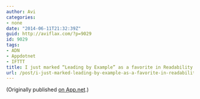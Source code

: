 ```yaml
---
author: Avi
categories:
- none
date: "2014-06-11T21:32:39Z"
guid: http://aviflax.com/?p=9029
id: 9029
tags:
- ADN
- Appdotnet
- IFTTT
title: I just marked “Leading by Example” as a favorite in Readability. http://www.readability.com/articles/ywhaczje
url: /post/i-just-marked-leading-by-example-as-a-favorite-in-readability-httpwww-readability-comarticlesywhaczje/
---
```

(Originally published [on App.net](http://alpha.app.net/aviflax/post/32397119).)